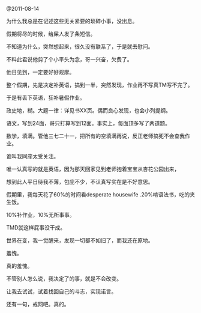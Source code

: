 @2011-08-14


为什么我总是在记述这些无关紧要的琐碎小事，没出息。

假期将尽的时候，给屎人发了条短信。

不知道为什么，突然想起来，很久没有联系了，于是就去慰问。

不料此君说他剪了个小平头为念，哥一兴奋，欠费了。

他日见到，一定要好好观摩。

整个假期，先是决定补英语，搞到一半，突然发现，作业再不写真TM写不完了。

于是有丢下英语，狂补暑假作业。

政史地，糊。大题一律：详见书XX页。偶而良心发现，也会小列提纲。

语文，写到24面，哥只打算写到12面。事实上，每面顶多写了两道题。

数学，填满。管他三七二十一，把所有的空填满再说，反正老师搞死不会查我作业。

谁叫我同座太受关注。

唯一认真写的就是英语，因为那天回家见到老师抱着宝宝从杏花公园出来，

想到此人平日待我不薄，包庇不少，不认真写实在是不好意思。

假期里，我每天花了60%的时间看desperate housewife .20%啃语法书，吃的夹生饭。

10%补作业，10%无所事事。

TMD就这样屁事没干成。

世界在变，我一觉醒来，发现一切都不如旧了，而我还在原地。

羞愧。

真的羞愧。

不管别人怎么说，我决定了的事，就是不会改变。

让我去试试，试着找回自己的斗志，实现诺言。

还有一句，戒网吧。真的。
